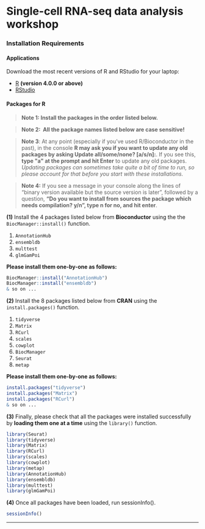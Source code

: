 # Single-cell RNA-seq data analysis workshop 

### Installation Requirements

#### Applications
Download the most recent versions of R and RStudio for your laptop:

 - [R](http://lib.stat.cmu.edu/R/CRAN/) **(version 4.0.0 or above)**
 - [RStudio](https://www.rstudio.com/products/rstudio/download/#download)

#### Packages for R

> **Note 1: Install the packages in the order listed below.**

> **Note 2:  All the package names listed below are case sensitive!**
 
> **Note 3**: At any point (especially if you’ve used R/Bioconductor in the past), in the console **R may ask you if you want to update any old packages by asking Update all/some/none? [a/s/n]:**. If you see this, **type "a" at the prompt and hit Enter** to update any old packages. _Updating packages can sometimes take quite a bit of time to run, so please account for that before you start with these installations._  

> **Note 4:** If you see a message in your console along the lines of “binary version available but the source version is later”, followed by a question, **“Do you want to install from sources the package which needs compilation? y/n”, type n for no, and hit enter**.


**(1)** Install the 4 packages listed below from **Bioconductor** using the the `BiocManager::install()` function.

1. `AnnotationHub`
1. `ensembldb`
1. `multtest`
1. `glmGamPoi`

**Please install them one-by-one as follows:**

```r
BiocManager::install("AnnotationHub")
BiocManager::install("ensembldb")
& so on ...
```

**(2)** Install the 8 packages listed below from **CRAN** using the `install.packages()` function. 

1. `tidyverse`
1. `Matrix`
1. `RCurl`
1. `scales`
1. `cowplot`
1. `BiocManager`
1. `Seurat`
1. `metap`

**Please install them one-by-one as follows:**

```r
install.packages("tidyverse")
install.packages("Matrix")
install.packages("RCurl")
& so on ...
```

**(3)** Finally, please check that all the packages were installed successfully by **loading them one at a time** using the `library()` function.  

```r
library(Seurat)
library(tidyverse)
library(Matrix)
library(RCurl)
library(scales)
library(cowplot)
library(metap)
library(AnnotationHub)
library(ensembldb)
library(multtest)
library(glmGamPoi)
```

**(4)** Once all packages have been loaded, run sessionInfo().  

```r
sessionInfo()
```

---
